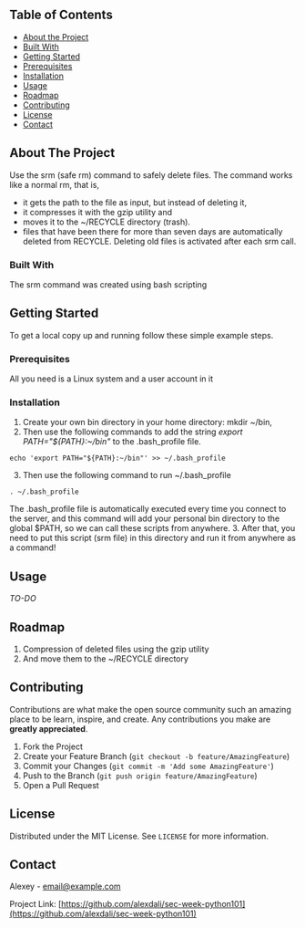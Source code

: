 
<!-- TABLE OF CONTENTS -->
## Table of Contents

* [About the Project](#about-the-project)
* [Built With](#built-with)
* [Getting Started](#getting-started)
* [Prerequisites](#prerequisites)
* [Installation](#installation)
* [Usage](#usage)
* [Roadmap](#roadmap)
* [Contributing](#contributing)
* [License](#license)
* [Contact](#contact)



<!-- ABOUT THE PROJECT -->
## About The Project


Use the srm (safe rm) command to safely delete files. 
The command works like a normal rm, that is, 
* it gets the path to the file as input, but instead of deleting it, 
* it compresses it with the gzip utility and 
* moves it to the ~/RECYCLE directory (trash). 
* files that have been there for more than seven days are automatically deleted from RECYCLE. 
Deleting old files is activated after each srm call.

### Built With
The srm command was created using bash scripting



<!-- GETTING STARTED -->
## Getting Started

To get a local copy up and running follow these simple example steps.

### Prerequisites

All you need is a Linux system and a user account in it

### Installation

1. Create your own bin directory in your home directory: mkdir ~/bin, 
2. Then use the following commands to add the string *export PATH="${PATH}:~/bin"* to the .bash_profile file. 
```
echo 'export PATH="${PATH}:~/bin"' >> ~/.bash_profile
```
3. Then use the following command to run ~/.bash_profile
```
. ~/.bash_profile
```
The .bash_profile file is automatically executed every time you connect to the server, 
and this command will add your personal bin directory to the global $PATH, so we can call these scripts from anywhere. 
3. After that, you need to put this script (srm file) in this directory
and run it from anywhere as a command!


<!-- USAGE EXAMPLES -->
## Usage

*TO-DO*


<!-- ROADMAP -->
## Roadmap

1. Compression of deleted files using the gzip utility
2. And move them to the ~/RECYCLE directory



<!-- CONTRIBUTING -->
## Contributing

Contributions are what make the open source community such an amazing place to be learn, inspire, and create. Any contributions you make are **greatly appreciated**.

1. Fork the Project
2. Create your Feature Branch (`git checkout -b feature/AmazingFeature`)
3. Commit your Changes (`git commit -m 'Add some AmazingFeature'`)
4. Push to the Branch (`git push origin feature/AmazingFeature`)
5. Open a Pull Request



<!-- LICENSE -->
## License

Distributed under the MIT License. See `LICENSE` for more information.



<!-- CONTACT -->
## Contact

Alexey - email@example.com

Project Link: [https://github.com/alexdali/sec-week-python101](https://github.com/alexdali/sec-week-python101)
